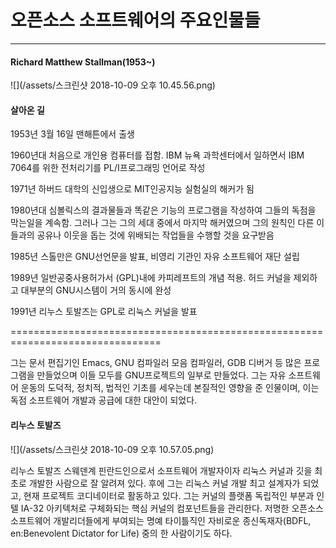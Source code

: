 # 오픈소스 소프트웨어의 주요인물들

---

#### Richard Matthew Stallman\(1953~\)

![](/assets/스크린샷 2018-10-09 오후 10.45.56.png)

#### 살아온 길

1953년 3월 16일 맨해튼에서 출생

1960년대 처음으로 개인용 컴퓨터를 접함. IBM 뉴욕 과학센터에서 일하면서 IBM 7064를 위한 전처리기를 PL/I프로그래밍 언어로 작성

1971년 하버드 대학의 신입생으로 MIT인공지능 실험실의 해커가 됨

1980년대 심볼릭스의 결과물들과 똑같은 기능의 프로그램을 작성하여 그들의 독점을 막는일을 계속함. 그러나 그는 그의 세대 중에서 마지막 해커였으며 그의 원칙인 다른 이들과의 공유나 이웃을 돕는 것에 위배되는 작업들을 수행할 것을 요구받음

1985년 스톨만은 GNU선언문을 발표, 비영리 기관인 자유 소프트웨어 재단 설립

1989년 일반공중사용허가서 \(GPL\)내에 카피레프트의 개념 적용. 허드 커널을 제외하고 대부분의 GNU시스템이 거의 동시에 완성

1991년 리누스 토발즈는 GPL로 리눅스 커널을 발표

================================================================================

그는 문서 편집기인 Emacs, GNU 컴파일러 모음 컴파일러, GDB 디버거 등 많은 프로그램을 만들었으며 이들 모두를 GNU프로젝트의 일부로 만들었다. 그는 자유 소프트웨어 운동의 도덕적, 정치적, 법적인 기초를 세우는데 본질적인 영향을 준 인물이며, 이는 독점 소프트웨어 개발과 공급에 대한 대안이 되었다.

#### 리누스 토발즈

![](/assets/스크린샷 2018-10-09 오후 10.57.05.png)

리누스 토발즈 스웨덴계 핀란드인으로서 소프트웨어 개발자이자 리눅스 커널과 깃을 최초로 개발한 사람으로 잘 알려져 있다. 후에 그는 리눅스 커널 개발 최고 설계자가 되었고, 현재 프로젝트 코디네이터로 활동하고 있다. 그는 커널의 플랫폼 독립적인 부분과 인텔 IA-32 아키텍처로 구체화되는 핵심 커널의 컴포넌트들을 관리한다. 저명한 오픈소스 소프트웨어 개발리더들에게 부여되는 명예 타이틀직인 자비로운 종신독재자\(BDFL, en:Benevolent Dictator for Life\) 중의 한 사람이기도 하다.

#### 



